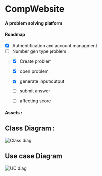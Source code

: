 # CompWebsite

#### A problem solving platform 

#### Roadmap

- [X] Authentification and account managment 
- [ ] Number gen type problem :
  - [X] Create problem
  - [X] open problem
  - [X] generate input/output
  - [ ] submit answer 
  - [ ] affecting score


#### Assets :

## Class Diagram :
![Class diag](https://i.imgur.com/L3lJPE9.png)

## Use case Diagram
![UC diag](https://i.imgur.com/Gnjh6sD.png)
